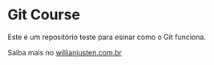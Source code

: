 # Git Course

Este é um repositório teste para esinar como o Git funciona.

Saiba mais no [willianjusten.com.br](http://willianjusten.com.br)
